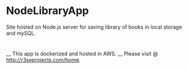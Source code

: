 # NodeLibraryApp
Site hosted on Node.js server for saving library of books in local storage and mySQL.
#
__
This app is dockerized and hosted in AWS.
__
Please visit @ http://r3seprojects.com/home.
